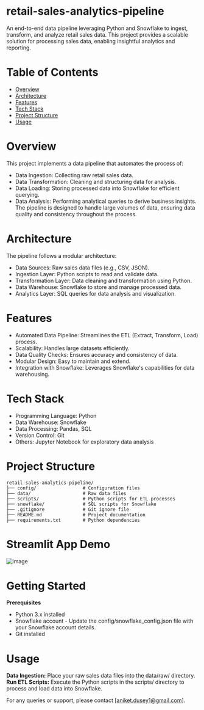 # retail-sales-analytics-pipeline
An end-to-end data pipeline leveraging Python and Snowflake to ingest, transform, and analyze retail sales data. This project provides a scalable solution for processing sales data, enabling insightful analytics and reporting.

# Table of Contents
- [Overview](https://github.com/aniket-dataeng/retail-sales-analytics-pipeline/edit/main/README.md#overview)
- [Architecture](https://github.com/aniket-dataeng/retail-sales-analytics-pipeline/edit/main/README.md#architecture)
- [Features](https://github.com/aniket-dataeng/retail-sales-analytics-pipeline/edit/main/README.md#features)
- [Tech Stack](https://github.com/aniket-dataeng/retail-sales-analytics-pipeline/edit/main/README.md#techstack)
- [Project Structure](https://github.com/aniket-dataeng/retail-sales-analytics-pipeline/edit/main/README.md#projectstructure)
- [Usage](https://github.com/aniket-dataeng/retail-sales-analytics-pipeline/edit/main/README.md#usage)

# Overview
This project implements a data pipeline that automates the process of:​
- Data Ingestion: Collecting raw retail sales data.
- Data Transformation: Cleaning and structuring data for analysis.
- Data Loading: Storing processed data into Snowflake for efficient querying.
- Data Analysis: Performing analytical queries to derive business insights.​
The pipeline is designed to handle large volumes of data, ensuring data quality and consistency throughout the process.​

# Architecture
The pipeline follows a modular architecture:​
- Data Sources: Raw sales data files (e.g., CSV, JSON).
- Ingestion Layer: Python scripts to read and validate data.
- Transformation Layer: Data cleaning and transformation using Python.
- Data Warehouse: Snowflake to store and manage processed data.
- Analytics Layer: SQL queries for data analysis and visualization.​

# Features
- Automated Data Pipeline: Streamlines the ETL (Extract, Transform, Load) process.
- Scalability: Handles large datasets efficiently.
- Data Quality Checks: Ensures accuracy and consistency of data.
- Modular Design: Easy to maintain and extend.
- Integration with Snowflake: Leverages Snowflake's capabilities for data warehousing.​

# Tech Stack
- Programming Language: Python
- Data Warehouse: Snowflake
- Data Processing: Pandas, SQL
- Version Control: Git
- Others: Jupyter Notebook for exploratory data analysis​

# Project Structure

```text
retail-sales-analytics-pipeline/
├── config/                 # Configuration files
├── data/                   # Raw data files
├── scripts/                # Python scripts for ETL processes
├── snowflake/              # SQL scripts for Snowflake
├── .gitignore              # Git ignore file
├── README.md               # Project documentation
├── requirements.txt        # Python dependencies
```
# Streamlit App Demo
![image](https://github.com/user-attachments/assets/ce20fbe6-ba16-4675-b614-faf0e9aa4a0c)

# Getting Started
**Prerequisites**
 - Python 3.x installed
 - Snowflake account - Update the config/snowflake_config.json file with your Snowflake account details.
 - Git installed​

# Usage
**Data Ingestion:** Place your raw sales data files into the data/raw/ directory.
**Run ETL Scripts:** Execute the Python scripts in the scripts/ directory to process and load data into Snowflake.

For any queries or support, please contact [aniket.dusey1@gmail.com].​
